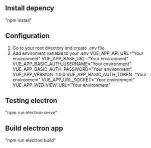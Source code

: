 ## Install depency

"npm install"

## Configuration

1. Go to your root directory and create .env file
2. Add enviroment variable to your .env
   VUE_APP_API_URL="Your environment"
   VUE_APP_BASE_URL="Your environment"
   VUE_APP_BASIC_AUTH_USERNAME="Your environment"
   VUE_APP_BASIC_AUTH_PASSWORD="Your environment"
   VUE_APP_VERSION=1.0.0
   VUE_APP_BASIC_AUTH_TOKEN="Your environment"
   VUE_APP_URL_SOCKET="Your environment"
   VUE_APP_WEB_VIEW_URL="Your environment"

## Testing electron

"npm run electron:serve"

## Build electron app

"npm run electron:build"
